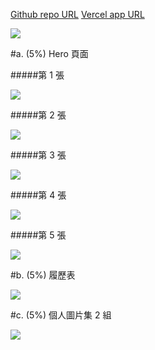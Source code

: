 [Github repo URL](https://github.com/weiiioii/1101-1A-web-408630126)
[Vercel app URL](https://1101-1-a-web-408630126.vercel.app/)

![](https://i.imgur.com/Ms44oHi.png)

#a. (5%) Hero 頁面

#####第 1 張

![](https://i.imgur.com/jYfAtRm.png)

#####第 2 張

![](https://i.imgur.com/DwSV3ja.png)

#####第 3 張

![](https://i.imgur.com/P11wIgF.png)

#####第 4 張

![](https://i.imgur.com/PrbufcX.jpg)

#####第 5 張

![](https://i.imgur.com/dDYNZCt.jpg)

#b. (5%) 履歷表

![](https://i.imgur.com/A2PUlQo.png)

#c. (5%) 個人圖片集 2 組

![](https://i.imgur.com/F1JJvGb.jpg)
